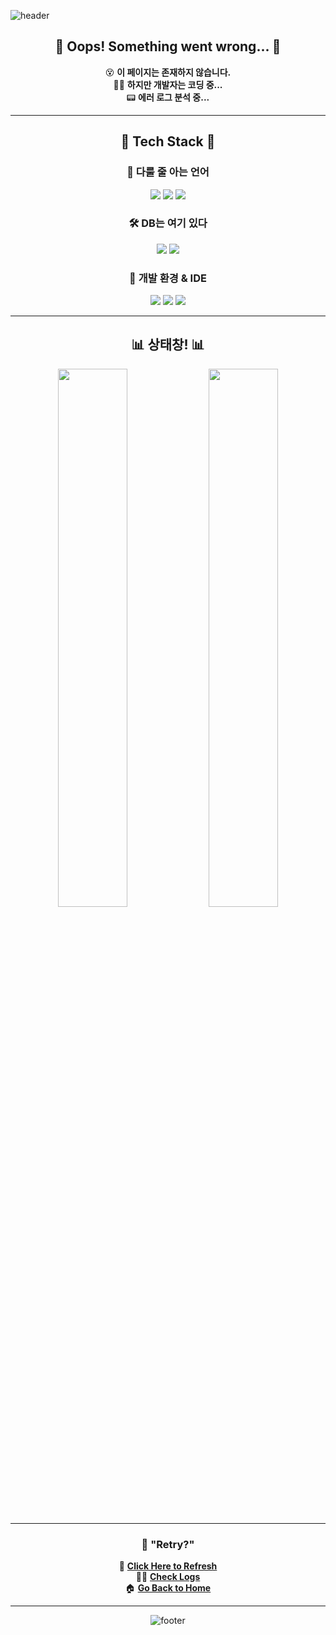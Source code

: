 <!-- 헤더 -->
![header](https://capsule-render.vercel.app/api?type=waving&color=gradient&height=200&section=header&text=🚨+Error+404:+Profile+Not+Found!+🚨&fontSize=45&fontColor=ffffff&animation=fadeIn&fontAlignY=40)

<div align="center">

## 🛑 Oops! Something went wrong... 🛑  
😵 **이 페이지는 존재하지 않습니다.**  
👨‍💻 **하지만 개발자는 코딩 중...**  
📟 **에러 로그 분석 중...**  

---

## 🚀 Tech Stack 🚀
  
### 📌 **다룰 줄 아는 언어**
<p>
  <img src="https://img.shields.io/badge/Java-007396?style=for-the-badge&logo=Java&logoColor=white">
  <img src="https://img.shields.io/badge/HTML5-E34F26?style=for-the-badge&logo=HTML5&logoColor=white">
  <img src="https://img.shields.io/badge/CSS3-1572B6?style=for-the-badge&logo=CSS3&logoColor=white">
</p>

### 🛠 **DB는 여기 있다**
<p>
  <img src="https://img.shields.io/badge/Oracle-F80000?style=for-the-badge&logo=Oracle&logoColor=white">
  <img src="https://img.shields.io/badge/MariaDB-003545?style=for-the-badge&logo=MariaDB&logoColor=white">
</p>

### 🔧 **개발 환경 & IDE**
<p>
  <img src="https://img.shields.io/badge/VSCode-007ACC?style=for-the-badge&logo=visualstudiocode&logoColor=white">
  <img src="https://img.shields.io/badge/Eclipse-2C2255?style=for-the-badge&logo=eclipseide&logoColor=white">
  <img src="https://img.shields.io/badge/IntelliJ%20IDEA-000000?style=for-the-badge&logo=intellijidea&logoColor=white">
</p>

---

## 📊 상태창! 📊

<div align="center">
  <img align="center" width="47%" src="https://github-readme-stats.vercel.app/api?username=pingpingeee&show_icons=true&theme=tokyonight&hide_border=true&border_radius=10">
  <img align="center" width="47%" src="https://github-readme-stats.vercel.app/api/top-langs/?username=pingpingeee&layout=compact&theme=tokyonight&hide_border=true&border_radius=10">
</div>

---

### 🚨 **"Retry?"**
🔄 **[Click Here to Refresh](#)**  
👨‍💻 **[Check Logs](#)**  
🏠 **[Go Back to Home](#)**  

---

![footer](https://capsule-render.vercel.app/api?type=waving&color=gradient&height=120&section=footer)

</div>

